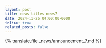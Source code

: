 ```yaml
---
layout: post
title: news.titles.news7
date: 2024-11-26 00:00:00-0000
inline: true
related_posts: false
---
```


{% translate_file _news/announcement_7.md %}
